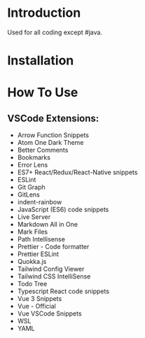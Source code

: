 # Introduction

Used for all coding except #java.

# Installation

# How To Use

## VSCode Extensions:

- Arrow Function Snippets
- Atom One Dark Theme
- Better Comments
- Bookmarks
- Error Lens
- ES7+ React/Redux/React-Native snippets
- ESLint
- Git Graph
- GitLens
- indent-rainbow
- JavaScript (ES6) code snippets
- Live Server
- Markdown All in One
- Mark Files
- Path Intellisense
- Prettier - Code formatter
- Prettier ESLint
- Quokka.js
- Tailwind Config Viewer
- Tailwind CSS IntelliSense
- Todo Tree
- Typescript React code snippets
- Vue 3 Snippets
- Vue - Official
- Vue VSCode Snippets
- WSL
- YAML

